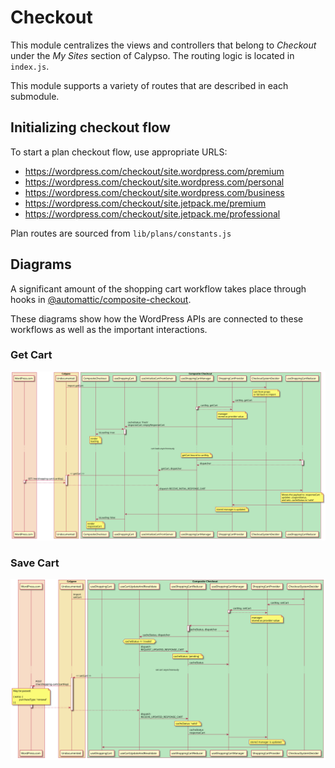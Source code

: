 # Checkout

This module centralizes the views and controllers that belong to _Checkout_ under the _My Sites_ section of Calypso. The routing logic is located in `index.js`.

This module supports a variety of routes that are described in each submodule.

## Initializing checkout flow

To start a plan checkout flow, use appropriate URLS:

- <https://wordpress.com/checkout/site.wordpress.com/premium>
- <https://wordpress.com/checkout/site.wordpress.com/personal>
- <https://wordpress.com/checkout/site.wordpress.com/business>
- <https://wordpress.com/checkout/site.jetpack.me/premium>
- <https://wordpress.com/checkout/site.jetpack.me/professional>

Plan routes are sourced from `lib/plans/constants.js`

## Diagrams

A significant amount of the shopping cart workflow takes place through hooks in [@automattic/composite-checkout](../../../packages/composite-checkout/).

These diagrams show how the WordPress APIs are connected to these workflows as well as the important interactions.

### Get Cart

![Display cart](docs/get-cart.svg)

### Save Cart

![Set cart](docs/set-cart.svg)
